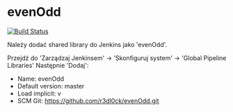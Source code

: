 # evenOdd
[![Build Status](http://labpsrv-00.francecentral.cloudapp.azure.com:8080/buildStatus/icon?job=even-odd-pipeline)](http://labpsrv-00.francecentral.cloudapp.azure.com:8080/job/even-odd-pipeline/)

Należy dodać shared library do Jenkins jako 'evenOdd'.

Przejdź do 'Zarządzaj Jenkinsem' -> 'Skonfiguruj system' -> 'Global Pipeline Libraries'
Następnie 'Dodaj':
* Name: evenOdd
* Default version: master
* Load implicit: v
* SCM Git: https://github.com/r3dl0ck/evenOdd.git
